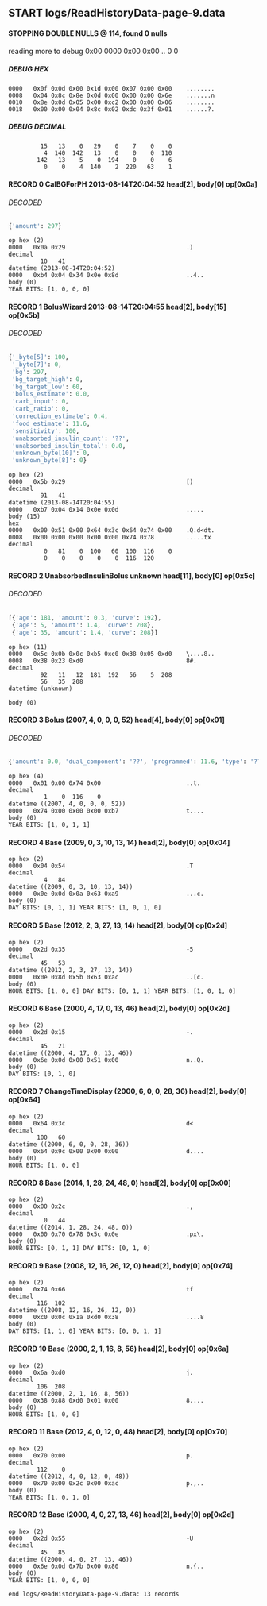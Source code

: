 ## START logs/ReadHistoryData-page-9.data
#### STOPPING DOUBLE NULLS @ 114, found 0 nulls
reading more to debug 0x00
    0000   0x00 0x00                                  ..
              0    0
##### DEBUG HEX
    0000   0x0f 0x0d 0x00 0x1d 0x00 0x07 0x00 0x00    ........
    0008   0x04 0x8c 0x8e 0x0d 0x00 0x00 0x00 0x6e    .......n
    0010   0x8e 0x0d 0x05 0x00 0xc2 0x00 0x00 0x06    ........
    0018   0x00 0x00 0x04 0x8c 0x02 0xdc 0x3f 0x01    ......?.
##### DEBUG DECIMAL
             15   13    0   29    0    7    0    0
              4  140  142   13    0    0    0  110
            142   13    5    0  194    0    0    6
              0    0    4  140    2  220   63    1
#### RECORD 0 CalBGForPH 2013-08-14T20:04:52 head[2], body[0] op[0x0a]
###### DECODED
```python
{'amount': 297}
```
    op hex (2)
    0000   0x0a 0x29                                  .)
    decimal
             10   41
    datetime (2013-08-14T20:04:52)
    0000   0xb4 0x04 0x34 0x0e 0x8d                   ..4..
    body (0)
    YEAR BITS: [1, 0, 0, 0]
#### RECORD 1 BolusWizard 2013-08-14T20:04:55 head[2], body[15] op[0x5b]
###### DECODED
```python
{'_byte[5]': 100,
 '_byte[7]': 0,
 'bg': 297,
 'bg_target_high': 0,
 'bg_target_low': 60,
 'bolus_estimate': 0.0,
 'carb_input': 0,
 'carb_ratio': 0,
 'correction_estimate': 0.4,
 'food_estimate': 11.6,
 'sensitivity': 100,
 'unabsorbed_insulin_count': '??',
 'unabsorbed_insulin_total': 0.0,
 'unknown_byte[10]': 0,
 'unknown_byte[8]': 0}
```
    op hex (2)
    0000   0x5b 0x29                                  [)
    decimal
             91   41
    datetime (2013-08-14T20:04:55)
    0000   0xb7 0x04 0x14 0x0e 0x0d                   .....
    body (15)
    hex
    0000   0x00 0x51 0x00 0x64 0x3c 0x64 0x74 0x00    .Q.d<dt.
    0008   0x00 0x00 0x00 0x00 0x00 0x74 0x78         .....tx
    decimal
              0   81    0  100   60  100  116    0
              0    0    0    0    0  116  120

#### RECORD 2 UnabsorbedInsulinBolus unknown head[11], body[0] op[0x5c]
###### DECODED
```python
[{'age': 181, 'amount': 0.3, 'curve': 192},
 {'age': 5, 'amount': 1.4, 'curve': 208},
 {'age': 35, 'amount': 1.4, 'curve': 208}]
```
    op hex (11)
    0000   0x5c 0x0b 0x0c 0xb5 0xc0 0x38 0x05 0xd0    \....8..
    0008   0x38 0x23 0xd0                             8#.
    decimal
             92   11   12  181  192   56    5  208
             56   35  208
    datetime (unknown)

    body (0)

#### RECORD 3 Bolus (2007, 4, 0, 0, 0, 52) head[4], body[0] op[0x01]
###### DECODED
```python
{'amount': 0.0, 'dual_component': '??', 'programmed': 11.6, 'type': '??'}
```
    op hex (4)
    0000   0x01 0x00 0x74 0x00                        ..t.
    decimal
              1    0  116    0
    datetime ((2007, 4, 0, 0, 0, 52))
    0000   0x74 0x00 0x00 0x00 0xb7                   t....
    body (0)
    YEAR BITS: [1, 0, 1, 1]
#### RECORD 4 Base (2009, 0, 3, 10, 13, 14) head[2], body[0] op[0x04]

    op hex (2)
    0000   0x04 0x54                                  .T
    decimal
              4   84
    datetime ((2009, 0, 3, 10, 13, 14))
    0000   0x0e 0x0d 0x0a 0x63 0xa9                   ...c.
    body (0)
    DAY BITS: [0, 1, 1] YEAR BITS: [1, 0, 1, 0]
#### RECORD 5 Base (2012, 2, 3, 27, 13, 14) head[2], body[0] op[0x2d]

    op hex (2)
    0000   0x2d 0x35                                  -5
    decimal
             45   53
    datetime ((2012, 2, 3, 27, 13, 14))
    0000   0x0e 0x8d 0x5b 0x63 0xac                   ..[c.
    body (0)
    HOUR BITS: [1, 0, 0] DAY BITS: [0, 1, 1] YEAR BITS: [1, 0, 1, 0]
#### RECORD 6 Base (2000, 4, 17, 0, 13, 46) head[2], body[0] op[0x2d]

    op hex (2)
    0000   0x2d 0x15                                  -.
    decimal
             45   21
    datetime ((2000, 4, 17, 0, 13, 46))
    0000   0x6e 0x0d 0x00 0x51 0x00                   n..Q.
    body (0)
    DAY BITS: [0, 1, 0]
#### RECORD 7 ChangeTimeDisplay (2000, 6, 0, 0, 28, 36) head[2], body[0] op[0x64]

    op hex (2)
    0000   0x64 0x3c                                  d<
    decimal
            100   60
    datetime ((2000, 6, 0, 0, 28, 36))
    0000   0x64 0x9c 0x00 0x00 0x00                   d....
    body (0)
    HOUR BITS: [1, 0, 0]
#### RECORD 8 Base (2014, 1, 28, 24, 48, 0) head[2], body[0] op[0x00]

    op hex (2)
    0000   0x00 0x2c                                  .,
    decimal
              0   44
    datetime ((2014, 1, 28, 24, 48, 0))
    0000   0x00 0x70 0x78 0x5c 0x0e                   .px\.
    body (0)
    HOUR BITS: [0, 1, 1] DAY BITS: [0, 1, 0]
#### RECORD 9 Base (2008, 12, 16, 26, 12, 0) head[2], body[0] op[0x74]

    op hex (2)
    0000   0x74 0x66                                  tf
    decimal
            116  102
    datetime ((2008, 12, 16, 26, 12, 0))
    0000   0xc0 0x0c 0x1a 0xd0 0x38                   ....8
    body (0)
    DAY BITS: [1, 1, 0] YEAR BITS: [0, 0, 1, 1]
#### RECORD 10 Base (2000, 2, 1, 16, 8, 56) head[2], body[0] op[0x6a]

    op hex (2)
    0000   0x6a 0xd0                                  j.
    decimal
            106  208
    datetime ((2000, 2, 1, 16, 8, 56))
    0000   0x38 0x88 0xd0 0x01 0x00                   8....
    body (0)
    HOUR BITS: [1, 0, 0]
#### RECORD 11 Base (2012, 4, 0, 12, 0, 48) head[2], body[0] op[0x70]

    op hex (2)
    0000   0x70 0x00                                  p.
    decimal
            112    0
    datetime ((2012, 4, 0, 12, 0, 48))
    0000   0x70 0x00 0x2c 0x00 0xac                   p.,..
    body (0)
    YEAR BITS: [1, 0, 1, 0]
#### RECORD 12 Base (2000, 4, 0, 27, 13, 46) head[2], body[0] op[0x2d]

    op hex (2)
    0000   0x2d 0x55                                  -U
    decimal
             45   85
    datetime ((2000, 4, 0, 27, 13, 46))
    0000   0x6e 0x0d 0x7b 0x00 0x80                   n.{..
    body (0)
    YEAR BITS: [1, 0, 0, 0]
`end logs/ReadHistoryData-page-9.data: 13 records`
